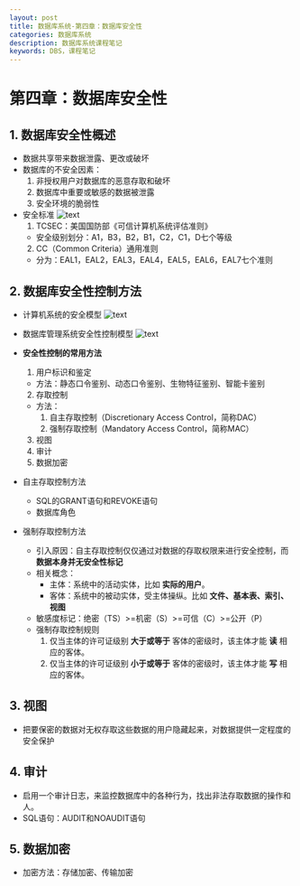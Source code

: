 ```yaml
---
layout: post
title: 数据库系统-第四章：数据库安全性
categories: 数据库系统
description: 数据库系统课程笔记
keywords: DBS，课程笔记
---
```

# 第四章：数据库安全性

## 1. 数据库安全性概述
+ 数据共享带来数据泄露、更改或破坏
+ 数据库的不安全因素：
  1. 非授权用户对数据库的恶意存取和破坏
  2. 数据库中重要或敏感的数据被泄露
  3. 安全环境的脆弱性
+ 安全标准
  ![text](https://github.com/yongqiangyang/DBS_course/blob/master/picture/%E5%AE%89%E5%85%A8%E6%A0%87%E5%87%86%E7%AE%80%E4%BB%8B.png?raw=true)
  1. TCSEC：美国国防部《可信计算机系统评估准则》
    + 安全级别划分：A1，B3，B2，B1，C2，C1，D七个等级
  2. CC（Common Criteria）通用准则  
    + 分为：EAL1，EAL2，EAL3，EAL4，EAL5，EAL6，EAL7七个准则

## 2. 数据库安全性控制方法
+ 计算机系统的安全模型
![text](https://github.com/yongqiangyang/DBS_course/blob/master/picture/%E8%AE%A1%E7%AE%97%E6%9C%BA%E7%B3%BB%E7%BB%9F%E5%AE%89%E5%85%A8%E6%A8%A1%E5%9E%8B.png?raw=true)

+ 数据库管理系统安全性控制模型
![text](https://github.com/yongqiangyang/DBS_course/blob/master/picture/%E6%95%B0%E6%8D%AE%E5%BA%93%E7%B3%BB%E7%BB%9F%E5%AE%89%E5%85%A8%E6%8E%A7%E5%88%B6%E6%A8%A1%E5%9E%8B.png?raw=true)

+ **安全性控制的常用方法**
  1. 用户标识和鉴定
    + 方法：静态口令鉴别、动态口令鉴别、生物特征鉴别、智能卡鉴别
  2. 存取控制
    + 方法：
      1. 自主存取控制（Discretionary Access Control，简称DAC）
      2. 强制存取控制（Mandatory Access Control，简称MAC）
  3. 视图
  4. 审计
  5. 数据加密
+ 自主存取控制方法
  + SQL的GRANT语句和REVOKE语句
  + 数据库角色
+ 强制存取控制方法
  + 引入原因：自主存取控制仅仅通过对数据的存取权限来进行安全控制，而 **数据本身并无安全性标记**
  + 相关概念：
    + 主体：系统中的活动实体，比如 **实际的用户**。
    + 客体：系统中的被动实体，受主体操纵。比如 **文件、基本表、索引、视图**
  + 敏感度标记：绝密（TS）>=机密（S）>=可信（C）>=公开（P）
  + 强制存取控制规则
    1. 仅当主体的许可证级别 **大于或等于** 客体的密级时，该主体才能 **读** 相应的客体。
    2. 仅当主体的许可证级别 **小于或等于** 客体的密级时，该主体才能 **写** 相应的客体。

## 3. 视图
+ 把要保密的数据对无权存取这些数据的用户隐藏起来，对数据提供一定程度的安全保护

## 4. 审计
+ 启用一个审计日志，来监控数据库中的各种行为，找出非法存取数据的操作和人。
+ SQL语句：AUDIT和NOAUDIT语句

## 5. 数据加密
+ 加密方法：存储加密、传输加密
